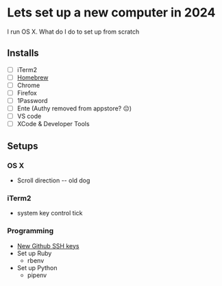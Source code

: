 # Lets set up a new computer in 2024
I run OS X. What do I do to set up from scratch

## Installs 
- [ ] iTerm2
- [ ] [Homebrew]([url](https://brew.sh))
- [ ] Chrome
- [ ] Firefox
- [ ] 1Password
- [ ] Ente (Authy removed from appstore? :pensive:)
- [ ] VS code
- [ ] XCode & Developer Tools

## Setups
### OS X
* Scroll direction -- old dog
### iTerm2
* system key control tick
### Programming
* [New Github SSH keys](https://docs.github.com/en/authentication/connecting-to-github-with-ssh/generating-a-new-ssh-key-and-adding-it-to-the-ssh-agent)
* Set up Ruby
  * rbenv
* Set up Python
  * pipenv
